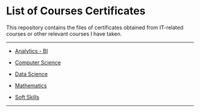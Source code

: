 <h1>List of Courses Certificates</h1>

This repository contains the files of certificates obtained from IT-related courses or other relevant courses I have taken.

---

- [Analytics - BI](https://github.com/marcoshsq/Course_Certificates/tree/main/Analytics%20-%20BI)

- [Computer Science](https://github.com/marcoshsq/Course_Certificates/tree/main/Computer%20Science)

- [Data Science](https://github.com/marcoshsq/Course_Certificates/tree/main/Data%20Science)

- [Mathematics](https://github.com/marcoshsq/Course_Certificates/tree/main/Mathematics)

- [Soft Skills](https://github.com/marcoshsq/Course_Certificates/tree/main/Soft%20Skills)

---

